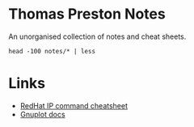 # Thomas Preston Notes
An unorganised collection of notes and cheat sheets.

    head -100 notes/* | less

# Links
- [RedHat IP command cheatsheet](https://access.redhat.com/sites/default/files/attachments/rh_ip_command_cheatsheet_1214_jcs_print.pdf)
- [Gnuplot docs](http://www.gnuplot.info/docs_5.2/Gnuplot_5.2.pdf)
